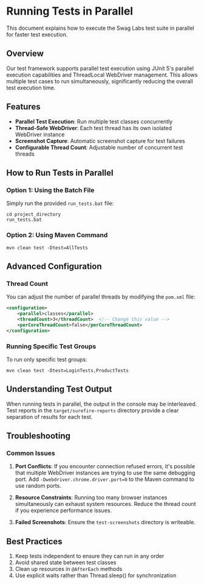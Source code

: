 # Running Tests in Parallel

This document explains how to execute the Swag Labs test suite in parallel for faster test execution.

## Overview

Our test framework supports parallel test execution using JUnit 5's parallel execution capabilities and ThreadLocal WebDriver management. This allows multiple test cases to run simultaneously, significantly reducing the overall test execution time.

## Features

- **Parallel Test Execution**: Run multiple test classes concurrently
- **Thread-Safe WebDriver**: Each test thread has its own isolated WebDriver instance
- **Screenshot Capture**: Automatic screenshot capture for test failures
- **Configurable Thread Count**: Adjustable number of concurrent test threads

## How to Run Tests in Parallel

### Option 1: Using the Batch File

Simply run the provided `run_tests.bat` file:

```
cd project_directory
run_tests.bat
```

### Option 2: Using Maven Command

```
mvn clean test -Dtest=AllTests
```

## Advanced Configuration

### Thread Count

You can adjust the number of parallel threads by modifying the `pom.xml` file:

```xml
<configuration>
    <parallel>classes</parallel>
    <threadCount>3</threadCount>  <!-- Change this value -->
    <perCoreThreadCount>false</perCoreThreadCount>
</configuration>
```

### Running Specific Test Groups

To run only specific test groups:

```
mvn clean test -Dtest=LoginTests,ProductTests
```

## Understanding Test Output

When running tests in parallel, the output in the console may be interleaved. Test reports in the `target/surefire-reports` directory provide a clear separation of results for each test.

## Troubleshooting

### Common Issues

1. **Port Conflicts**: If you encounter connection refused errors, it's possible that multiple WebDriver instances are trying to use the same debugging port. Add `-Dwebdriver.chrome.driver.port=0` to the Maven command to use random ports.

2. **Resource Constraints**: Running too many browser instances simultaneously can exhaust system resources. Reduce the thread count if you experience performance issues.

3. **Failed Screenshots**: Ensure the `test-screenshots` directory is writeable.

## Best Practices

1. Keep tests independent to ensure they can run in any order
2. Avoid shared state between test classes
3. Clean up resources in `@AfterEach` methods
4. Use explicit waits rather than Thread.sleep() for synchronization
